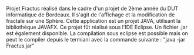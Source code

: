 Projet Fractus réalisé dans le cadre d'un projet de 2ème année du DUT informatique de Bordeaux. Il s'agit de l'affichage et la modification de fractale sur une Sphère. Cette application est un projet JAVA, utilisant la bibliothèque JAVAFX. Ce projet fût réalisé sous l'IDE Eclipse. Un fichier .jar est également disponible. La compilation sous eclipse est possible mais on peut le compiler depuis le termianl avec la commande suivante : "java -jar Fractus.jar"
